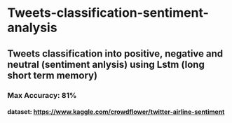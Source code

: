 # Tweets-classification-sentiment-analysis

## Tweets classification into positive, negative and neutral (sentiment anlysis) using Lstm (long short term memory)
### Max Accuracy: 81% 
#### dataset: https://www.kaggle.com/crowdflower/twitter-airline-sentiment
